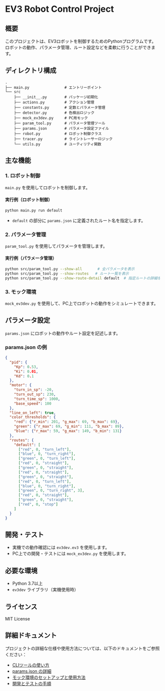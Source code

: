 # EV3 Robot Control Project

## 概要

このプロジェクトは、EV3ロボットを制御するためのPythonプログラムです。ロボットの動作、パラメータ管理、ルート設定などを柔軟に行うことができます。

## ディレクトリ構成

```plaintext
.
├── main.py                # エントリーポイント
└── src
    ├── __init__.py        # パッケージ初期化
    ├── actions.py         # アクション管理
    ├── constants.py       # 定数とパラメータ管理
    ├── detector.py        # 色検出ロジック
    ├── mock_ev3dev.py     # PC用モック
    ├── param_tool.py      # パラメータ管理ツール
    ├── params.json        # パラメータ設定ファイル
    ├── robot.py           # ロボット制御クラス
    ├── tracer.py          # ライントレーサーロジック
    └── utils.py           # ユーティリティ関数
```

## 主な機能

### 1. ロボット制御

`main.py` を使用してロボットを制御します。

#### 実行例（ロボット制御）

```bash
python main.py run default
```

- `default` の部分に `params.json` に定義されたルート名を指定します。

### 2. パラメータ管理

`param_tool.py` を使用してパラメータを管理します。

#### 実行例（パラメータ管理）

```bash
python src/param_tool.py --show-all       # 全パラメータを表示
python src/param_tool.py --show-routes   # ルート一覧を表示
python src/param_tool.py --show-route-detail default  # 指定ルートの詳細を表示
```

### 3. モック環境

`mock_ev3dev.py` を使用して、PC上でロボットの動作をシミュレートできます。

## パラメータ設定

`params.json` にロボットの動作やルート設定を記述します。

### params.json の例

```json
{
  "pid": {
    "Kp": 0.53,
    "Ki": 0.01,
    "Kd": 0.1
  },
  "motor": {
    "turn_in_sp": -20,
    "turn_out_sp": 230,
    "turn_time_sp": 1000,
    "base_speed": 100
  },
  "line_on_left": true,
  "color_thresholds": {
    "red": {"r_min": 201, "g_max": 69, "b_max": 69},
    "green": {"r_max": 69, "g_min": 111, "b_max": 89},
    "blue": {"r_max": 59, "g_max": 149, "b_min": 131}
  },
  "routes": {
    "default": [
      ["red", 0, "turn_left"],
      ["blue", 0, "turn_right"],
      ["green", 0, "turn_left"],
      ["red", 0, "straight"],
      ["green", 0, "straight"],
      ["red", 0, "straight"],
      ["green", 0, "straight"],
      ["red", 0, "turn_left"],
      ["blue", 0, "turn_right"],
      ["green", 0, "turn_right", 3],
      ["red", 0, "straight"],
      ["green", 0, "straight"],
      ["red", 0, "stop"]
    ]
  }
}
```

## 開発・テスト

- 実機での動作確認には `ev3dev.ev3` を使用します。
- PC上での開発・テストには `mock_ev3dev.py` を使用します。

## 必要な環境

- Python 3.7以上
- `ev3dev` ライブラリ（実機使用時）

## ライセンス

MIT License

## 詳細ドキュメント

プロジェクトの詳細な仕様や使用方法については、以下のドキュメントをご参照ください：

- [CLIツールの使い方](docs/usage.md)
- [params.json の詳細](docs/parameters.md)
- [モック環境のセットアップと使用方法](docs/mock_environment.md)
- [開発とテストの手順](docs/development.md)
